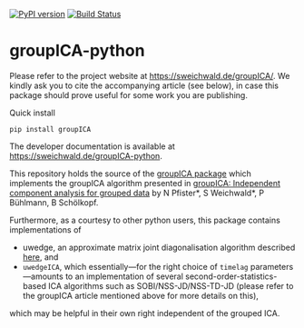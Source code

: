 [![PyPI version](https://badge.fury.io/py/groupICA.svg)](https://badge.fury.io/py/groupICA)
[![Build Status](https://travis-ci.org/sweichwald/groupICA-python.svg?branch=master)](https://travis-ci.org/sweichwald/groupICA-python)

# groupICA-python

Please refer to the project website at https://sweichwald.de/groupICA/.
We kindly ask you to cite the accompanying article (see below), in case this package should prove useful for some work you are publishing.

Quick install

    pip install groupICA

The developer documentation is available at https://sweichwald.de/groupICA-python.

This repository holds the source of the [groupICA package](https://pypi.org/project/groupICA/) which implements the groupICA algorithm presented in
[groupICA: Independent component analysis for grouped data](https://arxiv.org/abs/1806.01094) by N Pfister*, S Weichwald*, P Bühlmann, B Schölkopf.

Furthermore, as a courtesy to other python users, this package contains implementations of
* uwedge, an approximate matrix joint diagonalisation algorithm described [here](https://doi.org/10.1109/TSP.2008.2009271), and
* `uwedgeICA`, which essentially—for the right choice of `timelag` parameters—amounts to an implementation of several second-order-statistics-based ICA algorithms such as SOBI/NSS-JD/NSS-TD-JD (please refer to the groupICA article mentioned above for more details on this),

which may be helpful in their own right independent of the grouped ICA.
